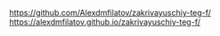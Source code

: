 https://github.com/Alexdmfilatov/zakrivayuschiy-teg-f/
https://alexdmfilatov.github.io/zakrivayuschiy-teg-f/